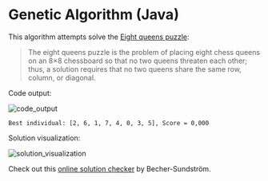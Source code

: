# Genetic Algorithm (Java)

This algorithm attempts solve the [Eight queens puzzle](https://en.wikipedia.org/wiki/Eight_queens_puzzle):

> The eight queens puzzle is the problem of placing eight chess queens on an 8×8 chessboard so that no two queens threaten each other; thus, a solution requires that no two queens share the same row, column, or diagonal.

Code output:

![code_output](https://github.com/marcelovca90-inatel/C210/raw/master/ga-8queens/res/code_output.png)

```
Best individual: [2, 6, 1, 7, 4, 0, 3, 5], Score = 0,000
```

Solution visualization:

![solution_visualization](https://github.com/marcelovca90-inatel/C210/raw/master/ga-8queens/res/solution_visualization.png)

Check out this [online solution checker](http://eightqueen.becher-sundstroem.de/) by Becher-Sundström.